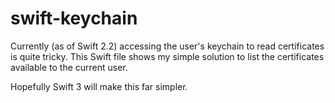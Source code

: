 # swift-keychain

Currently (as of Swift 2.2) accessing the user's keychain to read certificates is quite tricky. This Swift file shows my simple solution to list the certificates available to the current user.

Hopefully Swift 3 will make this far simpler.

